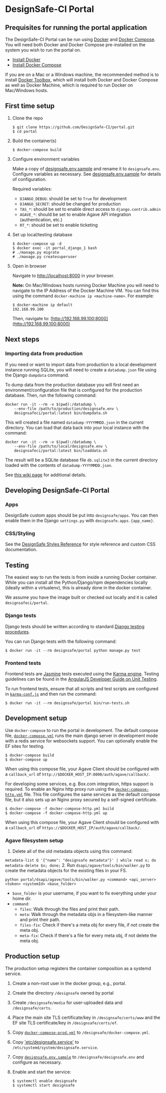 # DesignSafe-CI Portal

## Prequisites for running the portal application

The DesignSafe-CI Portal can be run using [Docker][1] and [Docker Compose][2]. You will
need both Docker and Docker Compose pre-installed on the system you wish to run the portal
on.

- [Install Docker][3]
- [Install Docker Compose][4]

If you are on a Mac or a Windows machine, the recommended method is to install
[Docker Toolbox][5], which will install both Docker and Docker Compose as well as Docker
Machine, which is required to run Docker on Mac/Windows hosts.

## First time setup

1. Clone the repo

   ```
   $ git clone https://github.com/DesignSafe-CI/portal.git
   $ cd portal
   ```

2. Build the container(s)

   ```
   $ docker-compose build
   ```

3. Configure environment variables

   Make a copy of [designsafe.env.sample](designsafe.env.sample) and rename it to
   `designsafe.env`. Configure variables as necessary. See
   [designsafe.env.sample](designsafe.env.sample) for details of configuration.

   Required variables:

   - `DJANGO_DEBUG`: should be set to `True` for development
   - `DJANGO_SECRET`: should be changed for production
   - `TAS_*`: should be set to enable direct access to `django.contrib.admin`
   - `AGAVE_*`: should be set to enable Agave API integration (authentication, etc.)
   - `RT_*`: should be set to enable ticketing

3. Set up local/testing database

   ```
   $ docker-compose up -d
   $ docker exec -it portal_django_1 bash
   # ./manage.py migrate
   # ./manage.py createsuperuser
   ```

4. Open in browser

   Navigate to [http://localhost:8000](http://localhost:8000) in your browser.

   **Note:** On Mac/Windows hosts running Docker Machine you will need to navigate
   to the IP Address of the Docker Machine VM. You can find this using the command
   `docker-machine ip <machine-name>`. For example:

   ```
   $ docker-machine ip default
   192.168.99.100
   ```

   Then, navigate to: [http://192.168.99.100:8000](http://192.168.99.100:8000)

## Next steps

### Importing data from production

If you need or want to import data from production to a local development instance 
running SQLite, you will need to create a `datadump.json` file using the Django `dumpdata` 
command.

To dump data from the production database you will first need an environment/configuration
file that is configured for the production database. Then, run the following command:

```
docker run -it --rm -v $(pwd):/datadump \
    --env-file /path/to/production/designsafe.env \
    designsafeci/portal:latest bin/dumpdata.sh
```

This will created a file named `datadump-YYYYMMDD.json` in the current directory. You can
load that data back into your local instance with the command:

```
docker run -it --rm -v $(pwd):/datadump \
    --env-file /path/to/local/designsafe.env \
    designsafeci/portal:latest bin/loaddata.sh
```

The result will be a SQLite database file `db.sqlite3` in the current directory loaded
with the contents of `datadump-YYYYMMDD.json`.

See [this wiki page][6] for additional details.

## Developing DesignSafe-CI Portal

### Apps

DesignSafe custom apps should be put into `designsafe/apps`. You can then enable them in
the Django `settings.py` with `designsafe.apps.{app_name}`.

### CSS/Styling

See the [DesignSafe Styles Reference][7] for style reference and custom CSS documentation.

## Testing

The easiest way to run the tests is from inside a running Docker container. While you can
install all the Python/Django/npm dependencies locally (ideally within a virtualenv), this
is already done in the docker container.

We assume you have the image built or checked out locally and it is called
`designsafeci/portal`.

### Django tests

Django tests should be written according to standard [Django testing procedures][8].

You can run Django tests with the following command:

```shell
$ docker run -it --rm designsafe/portal python manage.py test
```

### Frontend tests

Frontend tests are [Jasmine][9] tests executed using the [Karma engine][10]. Testing
guidelines can be found in the [AngularJS Developer Guide on Unit Testing][11].

To run frontend tests, ensure that all scripts and test scripts are configured in
[`karma-conf.js`](karma-conf.js) and then run the command:

```shell
$ docker run -it --rm designsafe/portal bin/run-tests.sh
```

## Development setup

Use `docker-compose` to run the portal in development. The default compose file,
[`docker-compose.yml`](docker-compose.yml) runs the main django server in development
mode with a redis service for websockets support. You can optionally enable the EF sites
for testing.

```shell
$ docker-compose build
$ docker-compose up
```

When using this compose file, your Agave Client should be configured with a `callback_url`
of `http://$DOCKER_HOST_IP:8000/auth/agave/callback/`.

For developing some services, e.g. Box.com integration, https support is required. To
enable an Nginx http proxy run using the [`docker-compose-http.yml`](docker-compose-http.yml)
file. This file configures the same services as the default compose file, but it also sets
up an Nginx proxy secured by a self-signed certificate.

```shell
$ docker-compose -f docker-compose-http.yml build
$ docker-compose -f docker-compose-http.yml up
```

When using this compose file, your Agave Client should be configured with a `callback_url`
of `https://$DOCKER_HOST_IP/auth/agave/callback/`.

### Agave filesystem setup
1. Delete all of the old metadata objects using this command:

  `metadata-list Q '{"name": "designsafe metadata"}' | while read x; do metadata-delete $x; done;`
2. Run `dsapi/agave/tools/bin/walker.py` to create the metadata objects for the existing files in your FS.

  `python portal/dsapi/agave/tools/bin/walker.py <command> <api_server> <token> <systemId> <base_folder>`
  - `base_folder` is your username, if you want to fix everything under your home dir.
  - `command`:
    - `files`: Walk through the files and print their path.
    - `meta`: Walk through the metadata objs in a filesystem-like manner and print their path.
    - `files-fix`: Check if there's a meta obj for every file, if not create the meta obj.
    - `meta-fix`: Check if there's a file for every meta obj, if not delete the meta obj.

## Production setup

The production setup registers the container composition as a systemd service.

1. Create a non-root user in the docker group, e.g., portal.
2. Create the directory `/designsafe` owned by portal
3. Create `/designsafe/media` for user-uploaded data and `/designsafe/certs`.
4. Place the main site TLS certificate/key in `/designsafe/certs/www` and the EF site TLS
   certificate/key in `/designsafe/certs/ef`.
5. Copy [`docker-compose-prod.yml`](docker-compose-prod.yml) to `/designsafe/docker-compose.yml`.
6. Copy ['etc/designsafe.service'](etc/designsafe.service) to `/etc/systemd/system/designsafe.service`.
7. Copy [`designsafe.env.sample`](designsafe.env.sample) to `/designsafe/designsafe.env` and configure
   as necessary.
8. Enable and start the service:

   ```
   $ systemctl enable designsafe
   $ systemctl start designsafe
   ```



[1]: https://docs.docker.com/
[2]: https://docs.docker.com/compose/
[3]: https://docs.docker.com/installation/
[4]: https://docs.docker.com/compose/install/
[5]: https://www.docker.com/toolbox
[6]: https://github.com/DesignSafe-CI/portal/wiki/Importing-data-from-Production-to-Development
[7]: https://github.com/DesignSafe-CI/portal/wiki/CSS-Styles-Reference
[8]: https://docs.djangoproject.com/en/dev/topics/testing/
[9]: http://jasmine.github.io/1.3/introduction.html
[10]: http://karma-runner.github.io/0.12/intro/installation.html
[11]: https://docs.angularjs.org/guide/unit-testing
